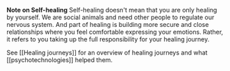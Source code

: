 **Note on Self-healing**
Self-healing doesn't mean that you are only healing by yourself. We are social animals and need other people to regulate our nervous system. And part of healing is building more secure and close relationships where you feel comfortable expressing your emotions. Rather, it refers to you taking up the full responsibility for your healing journey.

See [[Healing journeys]] for an overview of healing journeys and what [[psychotechnologies]] helped them.